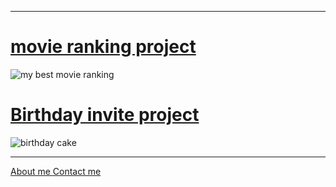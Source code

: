 <hr />
<h1>
  <a href="../4.3 HTML Porfolio Project/public/movie-ranking.html"
    >movie ranking project</a
  >
</h1>

<img
  src="./assets/images/myfav.png"
  alt="my best movie ranking"
/>
<h1>
  <a href="../4.3 HTML Porfolio Project/public/birthday-invite.html"
    >Birthday invite project</a
  >
</h1>

<img
  src="../4.3 HTML Porfolio Project/assets/images/mybirthday.png"
  alt="birthday cake"
/>
<hr />
<a href="./public/about.html ">About me </a>
<a href="./public/contact.html">Contact me</a>
